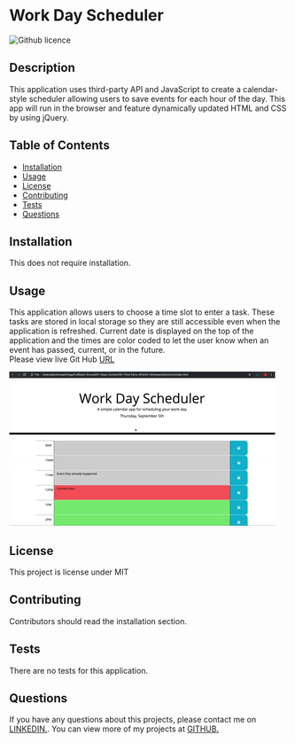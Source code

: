 # Work Day Scheduler

![Github licence](http://img.shields.io/badge/license-MIT-blue.svg)

## Description 
This application uses third-party API and JavaScript to create a calendar-style scheduler allowing users to save events for each hour of the day. This app will run in the browser and feature dynamically updated HTML and CSS by using jQuery. 

## Table of Contents
* [Installation](#installation)
* [Usage](#usage)
* [License](#license)
* [Contributing](#contributing)
* [Tests](#tests)
* [Questions](#questions)

## Installation 
This does not require installation. 

## Usage 
This application allows users to choose a time slot to enter a task. These tasks are stored in local storage so they are still accessible even when the application is refreshed. Current date is displayed on the top of the application and the times are color coded to let the user know when an event has passed, current, or in the future.<br>
Please view live Git Hub [URL](https://mandy2324.github.io/Workday-Scheduler/)<br>

![A user clicks on slots on the color-coded calendar and edits the events.](./Assets/05-third-party-apis-homework-demo.gif)

## License 
This project is license under MIT

## Contributing 
Contributors should read the installation section. 

## Tests
There are no tests for this application. 

## Questions
If you have any questions about this projects, please contact me on  [ LINKEDIN.](https://www.linkedin.com/in/m23saini). You can view more of my projects at  [ GITHUB.](https://github.com/mandy2324)

